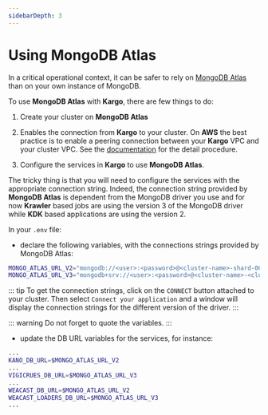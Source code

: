 ```yaml
---
sidebarDepth: 3
---
```


# Using MongoDB Atlas

In a critical operational context, it can be safer to rely on [MongoDB Atlas](https://www.mongodb.com/cloud/atlas) than on your own instance of MongoDB.

To use **MongoDB Atlas** with **Kargo**, there are few things to do:

1. Create your cluster on **MongoDB Atlas**
   
2. Enables the connection from **Kargo** to your cluster. On **AWS** the best practice is to enable a peering connection between your **Kargo** VPC and your cluster VPC. See the [documentation](https://docs.atlas.mongodb.com/security-vpc-peering/) for the detail procedure.
   
3. Configure the services in **Kargo** to use **MongoDB Atlas**. 

The tricky thing is that you will need to configure the services with the appropriate connection string. Indeed, the connection string provided by **MongoDB Atlas** is dependent from the MongoDB driver you use and for now **Krawler** based jobs are using the version 3 of the MongoDB driver while **KDK** based applications are using the version 2.

In your `.env` file: 

* declare the following variables, with the connections strings provided by MongoDB Atlas:

```bash
MONGO_ATLAS_URL_V2="mongodb://<user>:<password>@<cluster-name>-shard-00-00-<cluster-path>.mongodb.net:27017,<cluster-name>-shard-00-01-<cluster-path>.mongodb.net:27017,<cluster-name>-shard-00-02-<cluster-path>.mongodb.net:27017/kargo?ssl=true&replicaSet=Cluster0-shard-0&authSource=admin&retryWrites=true"
MONGO_ATLAS_URL_V3="mongodb+srv://<user>:<password>@<cluster-name>-<cluster-path>.mongodb.net/kargo?retryWrites=true"
```

::: tip
To get the connection strings, click on the `CONNECT` button attached to your cluster. Then select `Connect your application` and a window will display the connection strings for the different version of the driver.
:::

::: warning
Do not forget to quote the variables.
:::

* update the DB URL variables for the services, for instance:

```bash
...
KANO_DB_URL=$MONGO_ATLAS_URL_V2
...
VIGICRUES_DB_URL=$MONGO_ATLAS_URL_V3
...
WEACAST_DB_URL=$MONGO_ATLAS_URL_V2
WEACAST_LOADERS_DB_URL=$MONGO_ATLAS_URL_V3
...
```



